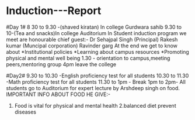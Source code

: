 # Induction---Report
#Day 1#
8 30 to 9.30 -(shaved kiratan) In college Gurdwara sahib
9.30 to 10-(Tea and snacks)In college Auditorium 
In Student induction program we meet are honourable chief guest:-
Dr Sehajpal Singh (Principal)
Rakesh kumar (Muncipal corporation)
Ravinder garg
At the end we get to know about
*Institutional policies
*Learning about campus resources 
*Promoting physical and mental well being 
1.30 - orientation to campus,meeting peers,mentoring group
4pm leave the college


#Day2#
9.30 to 10.30 -English proficiency test for all students 
10.30 to 11.30 -Math proficiency test for all students
11.30 to 1pm - Break
1pm to 2pm- All students go to Auditorium for expert lecture by Arshdeep singh on food.
IMPORTANT INFO ABOUT FOOD HE GIVE:-
1. Food is vital for physical and mental health 
2.balanced diet prevent diseases 